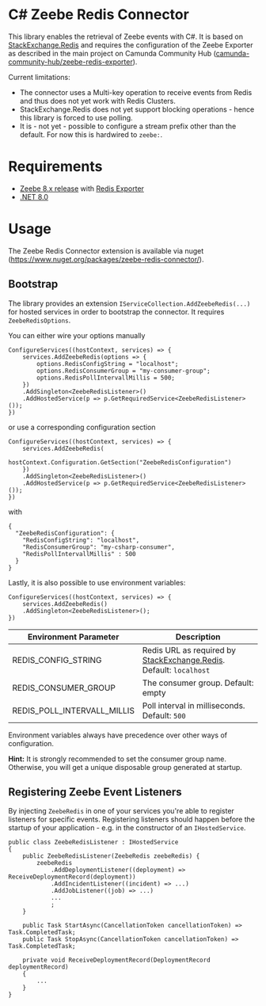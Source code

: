 C# Zeebe Redis Connector
========================

This library enables the retrieval of Zeebe events with C#. It is based on [StackExchange.Redis](https://www.nuget.org/packages/StackExchange.Redis/) 
and requires the configuration of the Zeebe Exporter as described in the main project on Camunda Community Hub ([camunda-community-hub/zeebe-redis-exporter](https://github.com/camunda-community-hub/zeebe-redis-exporter)).

Current limitations:
* The connector uses a Multi-key operation to receive events from Redis and thus does not yet work with Redis Clusters.
* StackExchange.Redis does not yet support blocking operations - hence this library is forced to use polling.
* It is - not yet - possible to configure a stream prefix other than the default. For now this is hardwired to `zeebe:`.

# Requirements

* [Zeebe 8.x release](https://github.com/zeebe-io/zeebe/releases/) with [Redis Exporter](https://github.com/camunda-community-hub/zeebe-redis-exporter)
* [.NET 8.0](https://dotnet.microsoft.com/en-us/download/dotnet/8.0)

# Usage

The Zeebe Redis Connector extension is available via nuget (https://www.nuget.org/packages/zeebe-redis-connector/).

## Bootstrap

The library provides an extension `IServiceCollection.AddZeebeRedis(...)` for hosted services
in order to bootstrap the connector. It requires `ZeebeRedisOptions`.

You can either wire your options manually
```
ConfigureServices((hostContext, services) => {
    services.AddZeebeRedis(options => {
        options.RedisConfigString = "localhost";
        options.RedisConsumerGroup = "my-consumer-group";
        options.RedisPollIntervallMillis = 500;
    })
    .AddSingleton<ZeebeRedisListener>()
    .AddHostedService(p => p.GetRequiredService<ZeebeRedisListener>());
})
```
or use a corresponding configuration section

```
ConfigureServices((hostContext, services) => {
    services.AddZeebeRedis(
        hostContext.Configuration.GetSection("ZeebeRedisConfiguration")
    })
    .AddSingleton<ZeebeRedisListener>()
    .AddHostedService(p => p.GetRequiredService<ZeebeRedisListener>());
})
```
with
```
{
  "ZeebeRedisConfiguration": {
    "RedisConfigString": "localhost",
    "RedisConsumerGroup": "my-csharp-consumer",
    "RedisPollIntervallMillis" : 500
  }
}
```


Lastly, it is also possible to use environment variables:

```
ConfigureServices((hostContext, services) => {
    services.AddZeebeRedis()
    .AddSingleton<ZeebeRedisListener>();
})
```

| Environment Parameter       | Description  |
|-----------------------------|---|
| REDIS_CONFIG_STRING         | Redis URL as required by [StackExchange.Redis](https://stackexchange.github.io/StackExchange.Redis/Configuration#configuration-options). Default: `localhost` |
| REDIS_CONSUMER_GROUP        | The consumer group. Default: empty |
| REDIS_POLL_INTERVALL_MILLIS | Poll interval in milliseconds. Default: `500`  |

Environment variables always have precedence over other ways of configuration.

**Hint:** It is strongly recommended to set the consumer group name. Otherwise, you will get a unique disposable group generated at startup.

## Registering Zeebe Event Listeners

By injecting `ZeebeRedis` in one of your services you're able to register listeners for specific events.
Registering listeners should happen before the startup of your application - e.g. in the constructor of an `IHostedService`.

```
public class ZeebeRedisListener : IHostedService
{
    public ZeebeRedisListener(ZeebeRedis zeebeRedis) {
        zeebeRedis
            .AddDeploymentListener((deployment) => ReceiveDeploymentRecord(deployment))
            .AddIncidentListener((incident) => ...)
            .AddJobListener((job) => ...)
            ...
            ;
    }

    public Task StartAsync(CancellationToken cancellationToken) => Task.CompletedTask;
    public Task StopAsync(CancellationToken cancellationToken) => Task.CompletedTask;

    private void ReceiveDeploymentRecord(DeploymentRecord deploymentRecord)
    {
        ...
    }
}
```